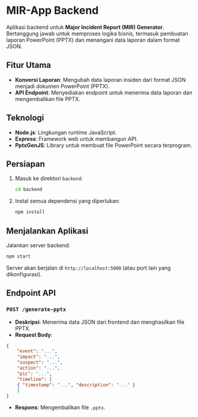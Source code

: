 # MIR-App Backend

Aplikasi backend untuk **Major Incident Report (MIR) Generator**. Bertanggung jawab untuk memproses logika bisnis, termasuk pembuatan laporan PowerPoint (PPTX) dan menangani data laporan dalam format JSON.

## Fitur Utama

- **Konversi Laporan**: Mengubah data laporan insiden dari format JSON menjadi dokumen PowerPoint (PPTX).
- **API Endpoint**: Menyediakan endpoint untuk menerima data laporan dan mengembalikan file PPTX.

## Teknologi

- **Node.js**: Lingkungan runtime JavaScript.
- **Express**: Framework web untuk membangun API.
- **PptxGenJS**: Library untuk membuat file PowerPoint secara terprogram.

## Persiapan

1. Masuk ke direktori `backend`:

    ```bash
    cd backend
    ```

2. Instal semua dependensi yang diperlukan:

    ```bash
    npm install
    ```

## Menjalankan Aplikasi

Jalankan server backend:

```bash
npm start
```

Server akan berjalan di `http://localhost:5000` (atau port lain yang dikonfigurasi).

## Endpoint API

### `POST /generate-pptx`

- **Deskripsi**: Menerima data JSON dari frontend dan menghasilkan file PPTX.
- **Request Body**:

```json
{
    "event": "...",
    "impact": "...",
    "suspect": "...",
    "action": "...",
    "pic": "...",
    "timeline": [
    { "timestamp": "...", "description": "..." }
    ]
}
```

- **Respons**: Mengembalikan file `.pptx`.

